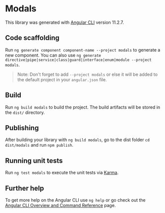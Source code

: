 # Modals

This library was generated with [Angular CLI](https://github.com/angular/angular-cli) version 11.2.7.

## Code scaffolding

Run `ng generate component component-name --project modals` to generate a new component. You can also use `ng generate directive|pipe|service|class|guard|interface|enum|module --project modals`.
> Note: Don't forget to add `--project modals` or else it will be added to the default project in your `angular.json` file. 

## Build

Run `ng build modals` to build the project. The build artifacts will be stored in the `dist/` directory.

## Publishing

After building your library with `ng build modals`, go to the dist folder `cd dist/modals` and run `npm publish`.

## Running unit tests

Run `ng test modals` to execute the unit tests via [Karma](https://karma-runner.github.io).

## Further help

To get more help on the Angular CLI use `ng help` or go check out the [Angular CLI Overview and Command Reference](https://angular.io/cli) page.
